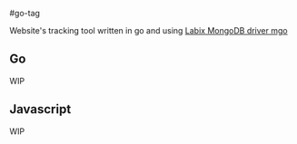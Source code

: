 #go-tag

Website's tracking tool written in go and using [Labix MongoDB driver mgo](http://labix.org/mgo)

## Go

WIP

## Javascript

WIP

